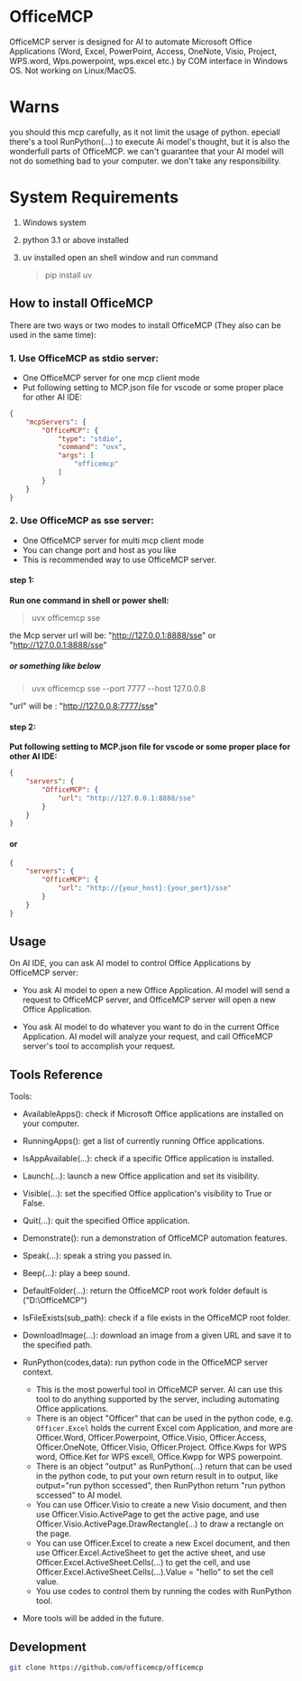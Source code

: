 # OfficeMCP

OfficeMCP server is designed for AI to automate Microsoft Office Applications (Word, Excel, PowerPoint, Access, OneNote, Visio, Project, WPS.word, Wps.powerpoint, wps.excel etc.) by COM interface in Windows OS. Not working on Linux/MacOS.

# Warns

you should this mcp carefully, as it not limit the usage of python. epeciall there's a tool RunPython(...) to execute Ai model's thought, but it is also the wonderfull parts of OfficeMCP. we can't guarantee that your AI model will not do something bad to your computer. we don't take any responsibility.

# System Requirements

1. Windows system

2. python 3.1 or above installed

3. uv installed
    open an shell window and run command    
    >pip install uv



## How to install OfficeMCP
There are two ways or two modes to install OfficeMCP (They also can be used in the same time):

### 1. Use OfficeMCP as stdio server: 
- One OfficeMCP server for one mcp client mode
- Put following setting to MCP.json file for vscode or some proper place for other AI IDE:

```json
{
    "mcpServers": {
        "OfficeMCP": {
            "type": "stdio",
            "command": "uvx",
            "args": [
                "officemcp"
            ]
        }
    }
}
```

### 2. Use OfficeMCP as sse server: 
- One OfficeMCP server for multi mcp client mode
- You can change port and host as you like
- This is recommended way to use OfficeMCP server.
#### step 1:  
**Run one command in shell or power shell:**
>uvx officemcp sse

the Mcp server url will be:  "http://127.0.0.1:8888/sse"  or  "http://127.0.0.1:8888/sse" 


##### or something like below
>uvx officemcp sse --port 7777 --host 127.0.0.8

"url" will be : "http://127.0.0.8:7777/sse"
#### step 2: 
**Put following setting to MCP.json file for vscode or some proper place for other AI IDE:**

```json
{
    "servers": {
        "OfficeMCP": {
            "url": "http://127.0.0.1:8888/sse"
        }
    }
}
```

####  or

```json
{
    "servers": {
        "OfficeMCP": {
            "url": "http://{your_host}:{your_port}/sse"
        }
    }
}

```

## Usage
On AI IDE, you can ask AI model to control Office Applications by OfficeMCP server:
- You ask AI model to open a new Office Application.
    AI model will send a request to OfficeMCP server, and OfficeMCP server will open a new Office Application.

- You ask AI model to do whatever you want to do in the current Office Application.
    AI model will analyze your request, and call OfficeMCP server's tool to accomplish your request.

## Tools Reference
Tools:
- AvailableApps(): check if Microsoft Office applications are installed on your computer.

- RunningApps(): get a list of currently running Office applications.

- IsAppAvailable(...): check if a specific Office application is installed.

- Launch(...): launch a new Office application and set its visibility.

- Visible(...): set the specified Office application's visibility to True or False.

- Quit(...): quit the specified Office application.

- Demonstrate(): run a demonstration of OfficeMCP automation features.

- Speak(...): speak a string you passed in.

- Beep(...): play a beep sound.

- DefaultFolder(...): return the OfficeMCP root work folder default is ("D:\OfficeMCP")

- IsFileExists(sub_path): check if a file exists in the OfficeMCP root folder.

- DownloadImage(...): download an image from a given URL and save it to the specified path.

- RunPython(codes,data): run python code in the OfficeMCP server context.
    - This is the most powerful tool in OfficeMCP server. AI can use this tool to do anything supported by the server, including automating Office applications.
    - There is an object "Officer" that can be used in the python code, e.g. `Officer.Excel` holds the current Excel com Application, and more are Officer.Word, Officer.Powerpoint, Office.Visio, Officer.Access, Officer.OneNote, Officer.Visio, Officer.Project. Office.Kwps for WPS word, Office.Ket for WPS excell, Office.Kwpp for WPS powerpoint.
    - There is an object "output" as RunPython(...) return that can be used in the python code, to put your own return result in to output, like output="run python sccessed", then RunPython return "run python sccessed" to AI model.
    - You can use Officer.Visio to create a new Visio document, and then use Officer.Visio.ActivePage to get the active page, and use Officer.Visio.ActivePage.DrawRectangle(...) to draw a rectangle on the page.
    - You can use Officer.Excel to create a new Excel document, and then use Officer.Excel.ActiveSheet to get the active sheet, and use Officer.Excel.ActiveSheet.Cells(...) to get the cell, and use Officer.Excel.ActiveSheet.Cells(...).Value = "hello" to set the cell value.
    - You use codes to control them by running the codes with RunPython tool.

- More tools will be added in the future.


## Development
```bash
git clone https://github.com/officemcp/officemcp
```